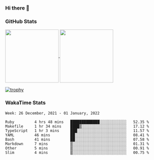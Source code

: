 ### Hi there 👋

### GitHub Stats

<a href="https://github.com/anuraghazra/github-readme-stats">
  <img align="center" height="170px" src="https://github-readme-stats.vercel.app/api/top-langs/?username=tksfjt1024&layout=compact&count_private=true&show_icons=true&show_icons=true&theme=graywhite" />
</a>
<a href="https://github.com/anuraghazra/github-readme-stats">
  <img align="center" height="170px" src="https://github-readme-stats.vercel.app/api?username=tksfjt1024&count_private=true&show_icons=true&show_icons=true&theme=graywhite" />
</a>

[![trophy](https://github-profile-trophy.vercel.app/?username=tksfjt1024)](https://github.com/ryo-ma/github-profile-trophy)

### WakaTime Stats

<!--START_SECTION:waka-->
```text
Week: 26 December, 2021 - 01 January, 2022

Ruby         4 hrs 48 mins   █████████████░░░░░░░░░░░░   52.35 % 
Makefile     1 hr 34 mins    ████▒░░░░░░░░░░░░░░░░░░░░   17.12 % 
TypeScript   1 hr 3 mins     ███░░░░░░░░░░░░░░░░░░░░░░   11.57 % 
YAML         46 mins         ██░░░░░░░░░░░░░░░░░░░░░░░   08.41 % 
Bash         41 mins         ██░░░░░░░░░░░░░░░░░░░░░░░   07.58 % 
Markdown     7 mins          ▒░░░░░░░░░░░░░░░░░░░░░░░░   01.31 % 
Other        5 mins          ▒░░░░░░░░░░░░░░░░░░░░░░░░   00.91 % 
Slim         4 mins          ▒░░░░░░░░░░░░░░░░░░░░░░░░   00.75 % 
```
<!--END_SECTION:waka-->
